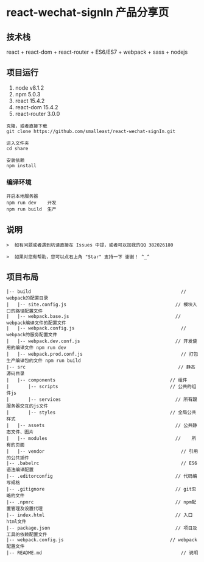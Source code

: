 # react-wechat-signIn    产品分享页

## 技术栈
react + react-dom + react-router + ES6/ES7 + webpack + sass + nodejs

## 项目运行
 1. node v8.1.2
 2. npm 5.0.3
 3. react 15.4.2
 4. react-dom 15.4.2
 5. react-router 3.0.0
```
克隆，或者直接下载
git clone https://github.com/smalleast/react-wechat-signIn.git

进入文件夹
cd share

安装依赖
npm install
```

### 编译环境
```
开启本地服务器
npm run dev    开发
npm run build  生产
```

## 说明
```
>  如有问题或者遇到坑请直接在 Issues 中提，或者可以加我的QQ 382026180

>  如果对您有帮助，您可以点右上角 "Star" 支持一下 谢谢！ ^_^

```

## 项目布局
```
|-- build								                        // webpack的配置目录
|   |-- site.config.js							              // 模块入口的路径配置文件
|   |-- webpack.base.js							              // webpack编译文件的配置文件
|   |-- webpack.config.js							            // webpack的服务配置文件
|   |-- webpack.dev.conf.js							          // 开发使用的编译文件 npm run dev
|   |-- webpack.prod.conf.js							        // 打包生产编译包的文件 npm run build
|-- src									                       // 静态源码目录
|   |-- components						                    // 组件
|       |-- scripts						                    // 公共的组件js
|       |-- services						                  // 所有跟服务器交互的js文件
|       |-- styles						                    // 全局公共样式
|   |-- assets							                      // 公共静态文件、图片
|   |-- modules							                      //	所有的页面
|   |-- vendor								                    // 引用的公共插件
|-- .babelrc							                        // ES6语法编译配置
|-- .editorconfig						                      // 代码编写规格
|-- .gitignore							                      // git忽略的文件
|-- .npmrc							                          // npm配置管理及设置代理
|-- index.html							                      // 入口html文件
|-- package.json						                      // 项目及工具的依赖配置文件
|-- webpack.config.js					                    // webpack 配置文件
|-- README.md							                        // 说明
```
